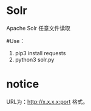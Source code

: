# Solr
Apache Solr 任意文件读取

#Use：
1. pip3 install requests
2. python3 solr.py

# notice
URL为：http://x.x.x.x:port  格式。
